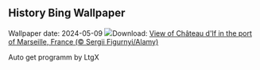 ## History Bing Wallpaper
Wallpaper date: 2024-05-09
![](https://www.bing.com/th?id=OHR.PortMarseille_EN-US0558123049_UHD.jpg&w=1000)Download: [View of Château d'If in the port of Marseille, France (© Sergii Figurnyi/Alamy)](https://www.bing.com/th?id=OHR.PortMarseille_EN-US0558123049_UHD.jpg)

Auto get programm by LtgX
